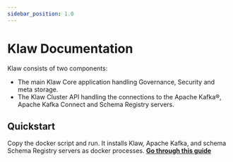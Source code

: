 ```yaml
---
sidebar_position: 1.0
---
```


# Klaw Documentation

Klaw consists of two components:

- The main Klaw Core application handling Governance, Security and meta storage.
- The Klaw Cluster API handling the connections to the Apache Kafka®,
  Apache Kafka Connect and Schema Registry servers.

## Quickstart

Copy the docker script and run. It installs Klaw, Apache Kafka, and schema Schema Registry servers as docker processes. [**Go through
this guide**](./getting-started/quickstart)
